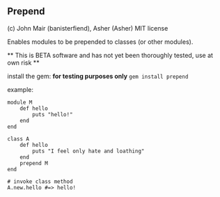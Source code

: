 Prepend
--------------

(c) John Mair (banisterfiend), Asher (Asher)
MIT license

Enables modules to be prepended to classes (or other modules). 

** This is BETA software and has not yet been thoroughly tested, use
   at own risk **

install the gem: **for testing purposes only**
`gem install prepend`

example: 

    module M
        def hello
            puts "hello!"
        end
    end

    class A
        def hello
            puts "I feel only hate and loathing"
        end
        prepend M
    end

    # invoke class method
    A.new.hello #=> hello!

